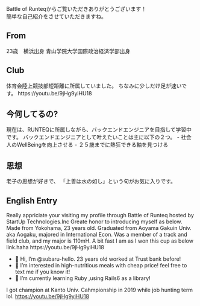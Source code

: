 Battle of Runteqからご覧いただきありがとうございます！ <br>
簡単な自己紹介をさせていただきますね。 <br>
<h2><strong> From </strong> </h2>
23歳　横浜出身
青山学院大学国際政治経済学部出身
<h2><strong> Club </strong> </h2>
体育会陸上競技部短距離に所属していました。
ちなみに少しだけ足が速いです。
https://youtu.be/9jHg9yiHU18

<h2> 今何してるの? </h2>
現在は、RUNTEQに所属しながら、バックエンドエンジニアを目指して学習中です。
バックエンドエンジニアとして叶えたいことは主に以下の２つ。
- 社会人のWellBeingを向上させる
- ２５歳までに熱狂できる軸を見つける

<h2>思想</h2>
老子の思想が好きで、
「上善は水の如し」という句がお気に入りです。

<br>
<h2> English Entry </h2>
Really appriciate your visiting my profile through Battle of Runteq hosted by StartUp Technologies.Inc
Greate honor to introducing myself as below.
Made from Yokohama, 23 years old.
Graduated from Aoyama Gakuin Univ. aka Aogaku, majored in International Econ.
Was a member of a track and field club, and my major is 110mH.
A bit fast I am as I won this cup as below link.haha 
https://youtu.be/9jHg9yiHU18

- 👋 Hi, I’m @subaru-hello. 23 years old worked at Trust bank before!
- 👀 I’m interested in high-nutritious meals with cheap price! feel free to text me if you know it!
- 🌱 I’m currently learning Ruby ,using Rails6 as a library! 

I got champion at Kanto Univ. Cahmpionship in 2019 while job hunting term lol.
https://youtu.be/9jHg9yiHU18
<!---
subaru-hello/subaru-hello is a ✨ special ✨ repository because its `README.md` (this file) appears on your GitHub profile.
You can click the Preview link to take a look at your changes.
--->
